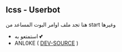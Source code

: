 ## Icss - Userbot

هنا تجد ملف اوامر البوت المساعد من start وغيرها 

- استمتعو به 💕
- ANL0KE ( [DEV-SOURCE](https://t.me/rruuurr) )
